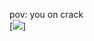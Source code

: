 pov: you on crack\
[![](https://cdn.discordapp.com/attachments/708815862664134678/791921060676894790/unknown.png)]
